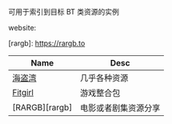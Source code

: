 
可用于索引到目标 BT 类资源的实例

website: 

[hdw]: https://thepiratebay.org
[fitgirl]: https://fitgirl-repacks.site
[rargb]: https://rargb.to ​

| Name | Desc |
| ---- | ---- |
| [海盗湾][hdw] | 几乎各种资源 |
| [Fitgirl][fitgirl] | 游戏整合包 |
| [RARGB][rargb] | 电影或者剧集资源分享 |
